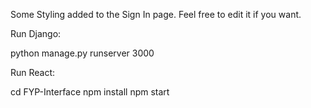 Some Styling added to the Sign In page. Feel free to edit it if you want.

Run Django:

python manage.py runserver 3000


Run React:

cd FYP-Interface
npm install
npm start
